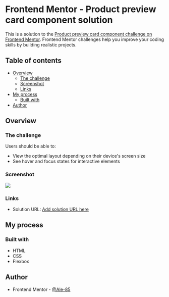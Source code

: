 # Frontend Mentor - Product preview card component solution

This is a solution to the [Product preview card component challenge on Frontend Mentor](https://www.frontendmentor.io/challenges/product-preview-card-component-GO7UmttRfa). Frontend Mentor challenges help you improve your coding skills by building realistic projects.

## Table of contents

- [Overview](#overview)
  - [The challenge](#the-challenge)
  - [Screenshot](#screenshot)
  - [Links](#links)
- [My process](#my-process)
  - [Built with](#built-with)
- [Author](#author)

## Overview

### The challenge

Users should be able to:

- View the optimal layout depending on their device's screen size
- See hover and focus states for interactive elements

### Screenshot

![](https://github.com/Ale-85/product-preview-card-component/blob/main/images/Screenshot-challenge.JPGg)

### Links

- Solution URL: [Add solution URL here](https://your-solution-url.com)

## My process

### Built with

- HTML
- CSS
- Flexbox

## Author

- Frontend Mentor - [@Ale-85](https://www.frontendmentor.io/profile/Ale-85)
